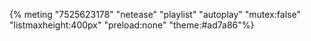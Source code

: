 {% meting "7525623178" "netease" "playlist" "autoplay" "mutex:false" "listmaxheight:400px" "preload:none" "theme:#ad7a86"%}
